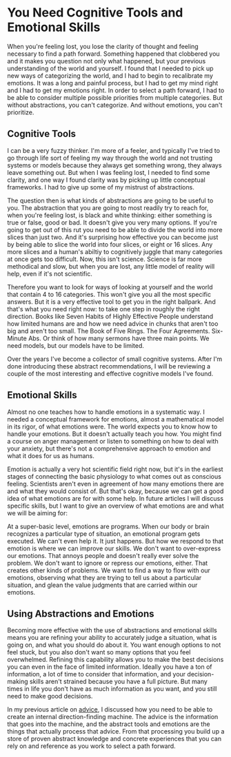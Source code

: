 # You Need Cognitive Tools and Emotional Skills

When you're feeling lost, you lose the clarity of thought and feeling necessary to find a path forward. Something happened that clobbered you and it makes you question not only what happened, but your previous understanding of the world and yourself. I found that I needed to pick up new ways of categorizing the world, and I had to begin to recalibrate my emotions. It was a long and painful process, but I had to get my mind right and I had to get my emotions right. In order to select a path forward, I had to be able to consider multiple possible priorities from multiple categories. But without abstractions, you can't categorize. And without emotions, you can't prioritize.

## Cognitive Tools

I can be a very fuzzy thinker. I'm more of a feeler, and typically I've tried to go through life sort of feeling my way through the world and not trusting systems or models because they always get something wrong, they always leave something out. But when I was feeling lost, I needed to find some clarity, and one way I found clarity was by picking up little conceptual frameworks. I had to give up some of my mistrust of abstractions.

The question then is what kinds of abstractions are going to be useful to you. The abstraction that you are going to most readily try to reach for, when you're feeling lost, is black and white thinking: either something is true or false, good or bad. It doesn't give you very many options. If you're going to get out of this rut you need to be able to divide the world into more slices than just two. And it's surprising how effective you can become just by being able to slice the world into four slices, or eight or 16 slices. Any more slices and a human's abiltiy to cognitively juggle that many categories at once gets too difficult. Now, this isn't science. Science is far more methodical and slow, but when you are lost, any little model of reality will help, even if it's not scientific.

Therefore you want to look for ways of looking at yourself and the world that contain 4 to 16 categories. This won't give you all the most specific answers. But it is a very effective tool to get you in the right ballpark. And that's what you need right now: to take one step in roughly the right direction. Books like Seven Habits of Highly Effective People understand how limited humans are and how we need advice in chunks that aren't too big and aren't too small. The Book of Five Rings. The Four Agreements. Six-Minute Abs. Or think of how many sermons have three main points. We need models, but our models have to be limited.

Over the years I've become a collector of small cognitive systems. After I'm done introducing these abstract recommendations, I will be reviewing a couple of the most interesting and effective cognitive models I've found.

## Emotional Skills

Almost no one teaches how to handle emotions in a systematic way. I needed a conceptual framework for emotions, almost a mathematical model in its rigor, of what emotions were. The world expects you to know how to handle your emotions. But it doesn't actually teach you how. You might find a course on anger management or listen to something on how to deal with your anxiety, but there's not a comprehensive approach to emotion and what it does for us as humans.

Emotion is actually a very hot scientific field right now, but it's in the earliest stages of connecting the basic physiology to what comes out as conscious feeling. Scientists aren't even in agreement of how many emotions there are and what they would consist of. But that's okay, because we can get a good idea of what emotions are for with some help. In future articles I will discuss specific skills, but I want to give an overview of what emotions are and what we will be aiming for:

At a super-basic level, emotions are programs. When our body or brain recognizes a particular type of situation, an emotional program gets executed. We can't even help it. It just happens. But how we respond to that emotion is where we can improve our skills. We don't want to over-express our emotions. That annoys people and doesn't really ever solve the problem. We don't want to ignore or repress our emotions, either. That creates other kinds of problems. We want to find a way to flow with our emotions, observing what they are trying to tell us about a particular situation, and glean the value judgments that are carried within our emotions.

## Using Abstractions and Emotions

Becoming more effective with the use of abstractions and emotional skills means you are refining your ability to accurately judge a situation, what is going on, and what you should do about it. You want enough options to not feel stuck, but you also don't want so many options that you feel overwhelmed. Refining this capability allows you to make the best decisions you can even in the face of limited information. Ideally you have a ton of information, a lot of time to consider that information, and your decision-making skills aren't strained because you have a full picture. But many times in life you don't have as much information as you want, and you still need to make good decisions.

In my previous article on [advice](advice.md), I discussed how you need to be able to create an internal direction-finding machine. The advice is the information that goes into the machine, and the abstract tools and emotions are the things that actually process that advice. From that processing you build up a store of proven abstract knowledge and concrete experiences that you can rely on and reference as you work to select a path forward.
